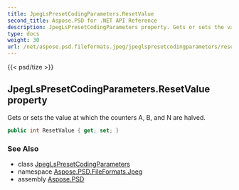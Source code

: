 ```yaml
---
title: JpegLsPresetCodingParameters.ResetValue
second_title: Aspose.PSD for .NET API Reference
description: JpegLsPresetCodingParameters property. Gets or sets the value at which the counters A B and N are halved
type: docs
weight: 30
url: /net/aspose.psd.fileformats.jpeg/jpeglspresetcodingparameters/resetvalue/
---
```

{{< psd/tize >}}
## JpegLsPresetCodingParameters.ResetValue property

Gets or sets the value at which the counters A, B, and N are halved.

```csharp
public int ResetValue { get; set; }
```

### See Also

* class [JpegLsPresetCodingParameters](../)
* namespace [Aspose.PSD.FileFormats.Jpeg](../../jpeglspresetcodingparameters/)
* assembly [Aspose.PSD](../../../)


